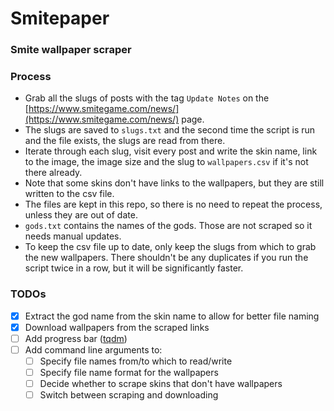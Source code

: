 # Smitepaper
### Smite wallpaper scraper

### Process
- Grab all the slugs of posts with the tag `Update Notes` on the [https://www.smitegame.com/news/](https://www.smitegame.com/news/) page.
- The slugs are saved to `slugs.txt` and the second time the script is run and the file exists, the slugs are read from there.
- Iterate through each slug, visit every post and write the skin name, link to the image, the image size and the slug to `wallpapers.csv` if it's not there already.
- Note that some skins don't have links to the wallpapers, but they are still written to the csv file.
- The files are kept in this repo, so there is no need to repeat the process, unless they are out of date.
- `gods.txt` contains the names of the gods. Those are not scraped so it needs manual updates.
- To keep the csv file up to date, only keep the slugs from which to grab the new wallpapers. There shouldn't be any duplicates if you run the script twice in a row, but it will be significantly faster.

### TODOs
- [x] Extract the god name from the skin name to allow for better file naming
- [x] Download wallpapers from the scraped links
- [ ] Add progress bar ([tqdm](https://github.com/tqdm/tqdm))
- [ ] Add command line arguments to:
    - [ ] Specify file names from/to which to read/write
    - [ ] Specify file name format for the wallpapers
    - [ ] Decide whether to scrape skins that don't have wallpapers
    - [ ] Switch between scraping and downloading